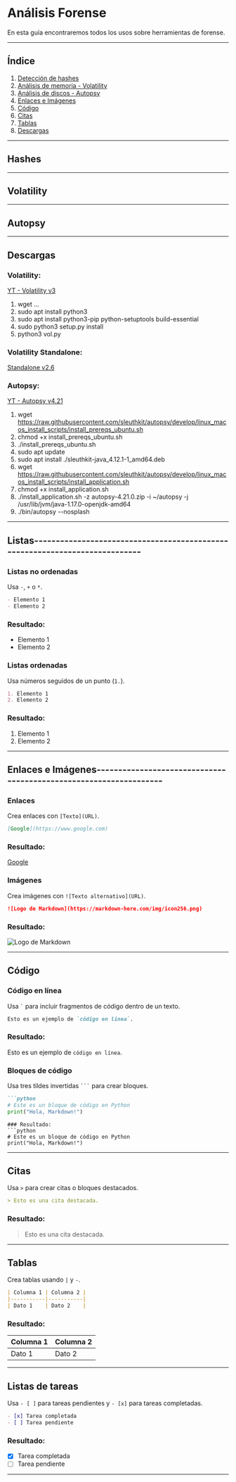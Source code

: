 # Análisis Forense

En esta guía encontraremos todos los usos sobre herramientas de forense.

---

## Índice
1. [Detección de hashes](#hashes)
2. [Análisis de memoria - Volatility](#volatility)
3. [Análisis de discos - Autopsy](#autopsy)
4. [Enlaces e Imágenes](#enlaces-e-imagenes)
5. [Código](#codigo)
6. [Citas](#citas)
7. [Tablas](#tablas)
8. [Descargas](#descargas)

---

## Hashes

---

## Volatility

---

## Autopsy

---

## Descargas

### Volatility:
[YT - Volatility v3](https://www.youtube.com/watch?v=HKRZohqJEMM&t=160s)

1. wget ...
2. sudo apt install python3
3. sudo apt install python3-pip python-setuptools build-essential
4. sudo python3 setup.py install
5. python3 vol.py

### Volatility Standalone:
[Standalone v2.6](http://downloads.volatilityfoundation.org/releases/2.6/volatility_2.6_lin64_standalone.zip)

### Autopsy:
[YT - Autopsy v4.21](https://www.youtube.com/watch?v=DYMG7U7FOPU)

1. wget https://raw.githubusercontent.com/sleuthkit/autopsy/develop/linux_macos_install_scripts/install_prereqs_ubuntu.sh
2. chmod +x install_prereqs_ubuntu.sh
3. ./install_prereqs_ubuntu.sh
4. sudo apt update
5. sudo apt install ./sleuthkit-java_4.12.1-1_amd64.deb
6. wget https://raw.githubusercontent.com/sleuthkit/autopsy/develop/linux_macos_install_scripts/install_application.sh
7. chmod +x install_application.sh
8. ./install_application.sh -z autopsy-4.21.0.zip -i ~/autopsy -j /usr/lib/jvm/java-1.17.0-openjdk-amd64
9. ./bin/autopsy --nosplash

---

## Listas----------------------------------------------------------------------------

### Listas no ordenadas
Usa `-`, `+` o `*`.
```markdown
- Elemento 1
- Elemento 2
```
### Resultado:
- Elemento 1
- Elemento 2

### Listas ordenadas
Usa números seguidos de un punto (`1.`).
```markdown
1. Elemento 1
2. Elemento 2
```
### Resultado:
1. Elemento 1
2. Elemento 2

---

## Enlaces e Imágenes------------------------------------------------------------------

### Enlaces
Crea enlaces con `[Texto](URL)`.
```markdown
[Google](https://www.google.com)
```
### Resultado:
[Google](https://www.google.com)

### Imágenes
Crea imágenes con `![Texto alternativo](URL)`.
```markdown
![Logo de Markdown](https://markdown-here.com/img/icon256.png)
```
### Resultado:
![Logo de Markdown](https://markdown-here.com/img/icon256.png)

---

## Código

### Código en línea
Usa `` ` `` para incluir fragmentos de código dentro de un texto.
```markdown
Esto es un ejemplo de `código en línea`.
```
### Resultado:
Esto es un ejemplo de `código en línea`.

### Bloques de código
Usa tres tildes invertidas `` ``` `` para crear bloques.
```markdown
```python
# Este es un bloque de código en Python
print("Hola, Markdown!")
```
```
### Resultado:
```python
# Este es un bloque de código en Python
print("Hola, Markdown!")
```

---

## Citas
Usa `>` para crear citas o bloques destacados.
```markdown
> Esto es una cita destacada.
```
### Resultado:
> Esto es una cita destacada.

---

## Tablas
Crea tablas usando `|` y `-`.
```markdown
| Columna 1 | Columna 2 |
|-----------|-----------|
| Dato 1    | Dato 2    |
```
### Resultado:
| Columna 1 | Columna 2 |
|-----------|-----------|
| Dato 1    | Dato 2    |

---

## Listas de tareas
Usa `- [ ]` para tareas pendientes y `- [x]` para tareas completadas.
```markdown
- [x] Tarea completada
- [ ] Tarea pendiente
```
### Resultado:
- [x] Tarea completada
- [ ] Tarea pendiente

---
